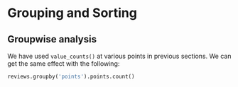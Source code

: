# Grouping and Sorting

## Groupwise analysis

We have used `value_counts()` at various points in previous sections. We can get the same effect with the following:

```Python
reviews.groupby('points').points.count()
```